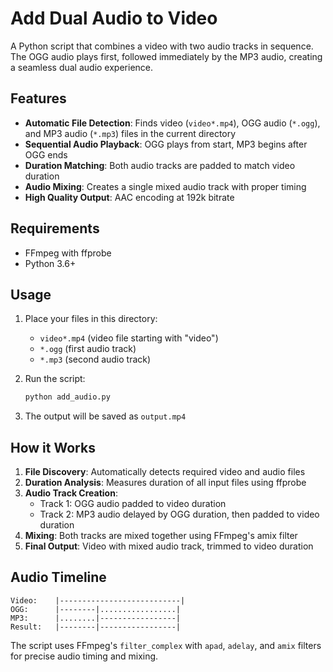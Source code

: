 # Add Dual Audio to Video

A Python script that combines a video with two audio tracks in sequence. The OGG audio plays first, followed immediately by the MP3 audio, creating a seamless dual audio experience.

## Features

- **Automatic File Detection**: Finds video (`video*.mp4`), OGG audio (`*.ogg`), and MP3 audio (`*.mp3`) files in the current directory
- **Sequential Audio Playback**: OGG plays from start, MP3 begins after OGG ends
- **Duration Matching**: Both audio tracks are padded to match video duration
- **Audio Mixing**: Creates a single mixed audio track with proper timing
- **High Quality Output**: AAC encoding at 192k bitrate

## Requirements

- FFmpeg with ffprobe
- Python 3.6+

## Usage

1. Place your files in this directory:
   - `video*.mp4` (video file starting with "video")
   - `*.ogg` (first audio track)
   - `*.mp3` (second audio track)

2. Run the script:
   ```bash
   python add_audio.py
   ```

3. The output will be saved as `output.mp4`

## How it Works

1. **File Discovery**: Automatically detects required video and audio files
2. **Duration Analysis**: Measures duration of all input files using ffprobe
3. **Audio Track Creation**: 
   - Track 1: OGG audio padded to video duration
   - Track 2: MP3 audio delayed by OGG duration, then padded to video duration
4. **Mixing**: Both tracks are mixed together using FFmpeg's amix filter
5. **Final Output**: Video with mixed audio track, trimmed to video duration

## Audio Timeline

```
Video:    |---------------------------|
OGG:      |--------|.................|
MP3:      |........|-----------------|
Result:   |--------|-----------------|
```

The script uses FFmpeg's `filter_complex` with `apad`, `adelay`, and `amix` filters for precise audio timing and mixing.
